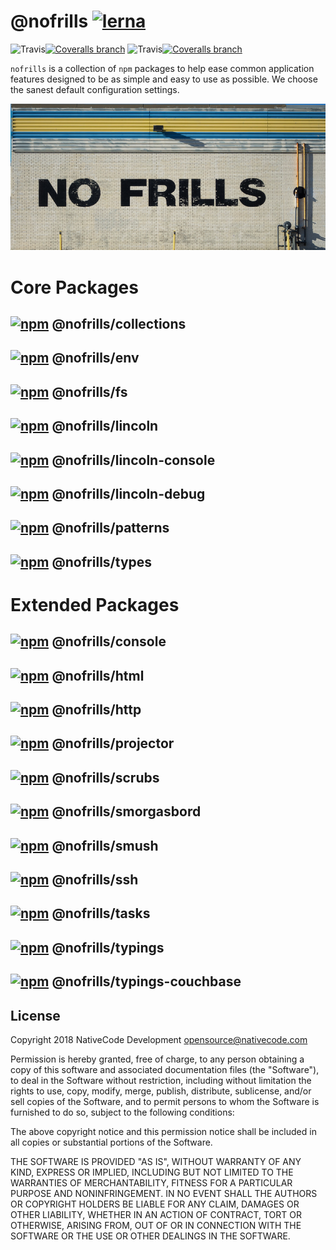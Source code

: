# @nofrills [![lerna](https://img.shields.io/badge/maintained%20with-lerna-cc00ff.svg?style=flat-square)](https://lernajs.io/)

![Travis](https://img.shields.io/travis/nativecode-dev/nofrills/master.svg?style=flat-square&label=master)[![Coveralls branch](https://img.shields.io/coveralls/nativecode-dev/nofrills/master.svg?style=flat-square&label=tests)](https://coveralls.io/r/nativecode-dev/nofrills?branch=master)
![Travis](https://img.shields.io/travis/nativecode-dev/nofrills/develop.svg?style=flat-square&label=develop)[![Coveralls branch](https://img.shields.io/coveralls/nativecode-dev/nofrills/develop.svg?style=flat-square&label=tests)](https://coveralls.io/r/nativecode-dev/nofrills?branch=develop)

`nofrills` is a collection of `npm` packages to help ease common application features designed to be as simple and easy to use as possible. We choose the sanest default configuration settings.

![no-frills](nofrills.png)

# Core Packages

## [![npm](https://img.shields.io/npm/v/@nofrills/collections.svg?style=flat-square)](https://www.npmjs.com/package/@nofrills/collections) @nofrills/collections
## [![npm](https://img.shields.io/npm/v/@nofrills/env.svg?style=flat-square)](https://www.npmjs.com/package/@nofrills/env) @nofrills/env
## [![npm](https://img.shields.io/npm/v/@nofrills/fs.svg?style=flat-square)](https://www.npmjs.com/package/@nofrills/fs) @nofrills/fs
## [![npm](https://img.shields.io/npm/v/@nofrills/lincoln.svg?style=flat-square)](https://www.npmjs.com/package/@nofrills/lincoln) @nofrills/lincoln
## [![npm](https://img.shields.io/npm/v/@nofrills/lincoln-console.svg?style=flat-square)](https://www.npmjs.com/package/@nofrills/lincoln-console) @nofrills/lincoln-console
## [![npm](https://img.shields.io/npm/v/@nofrills/lincoln-debug.svg?style=flat-square)](https://www.npmjs.com/package/@nofrills/lincoln-debug) @nofrills/lincoln-debug
## [![npm](https://img.shields.io/npm/v/@nofrills/patterns.svg?style=flat-square)](https://www.npmjs.com/package/@nofrills/patterns) @nofrills/patterns
## [![npm](https://img.shields.io/npm/v/@nofrills/types.svg?style=flat-square)](https://www.npmjs.com/package/@nofrills/types) @nofrills/types

# Extended Packages

## [![npm](https://img.shields.io/npm/v/@nofrills/console.svg?style=flat-square)](https://www.npmjs.com/package/@nofrills/console) @nofrills/console
## [![npm](https://img.shields.io/npm/v/@nofrills/html.svg?style=flat-square)](https://www.npmjs.com/package/@nofrills/html) @nofrills/html
## [![npm](https://img.shields.io/npm/v/@nofrills/http.svg?style=flat-square)](https://www.npmjs.com/package/@nofrills/http) @nofrills/http
## [![npm](https://img.shields.io/npm/v/@nofrills/projector.svg?style=flat-square)](https://www.npmjs.com/package/@nofrills/projector) @nofrills/projector
## [![npm](https://img.shields.io/npm/v/@nofrills/scrubs.svg?style=flat-square)](https://www.npmjs.com/package/@nofrills/scrubs) @nofrills/scrubs
## [![npm](https://img.shields.io/npm/v/@nofrills/smorgasbord.svg?style=flat-square)](https://www.npmjs.com/package/@nofrills/smorgasbord) @nofrills/smorgasbord
## [![npm](https://img.shields.io/npm/v/@nofrills/smush.svg?style=flat-square)](https://www.npmjs.com/package/@nofrills/smush) @nofrills/smush
## [![npm](https://img.shields.io/npm/v/@nofrills/ssh.svg?style=flat-square)](https://www.npmjs.com/package/@nofrills/ssh) @nofrills/ssh
## [![npm](https://img.shields.io/npm/v/@nofrills/tasks.svg?style=flat-square)](https://www.npmjs.com/package/@nofrills/tasks) @nofrills/tasks
## [![npm](https://img.shields.io/npm/v/@nofrills/typings.svg?style=flat-square)](https://www.npmjs.com/package/@nofrills/typings) @nofrills/typings
## [![npm](https://img.shields.io/npm/v/@nofrills/typings-couchbase.svg?style=flat-square)](https://www.npmjs.com/package/@nofrills/typings-couchbase) @nofrills/typings-couchbase

## License

Copyright 2018 NativeCode Development <opensource@nativecode.com>

Permission is hereby granted, free of charge, to any person obtaining a copy of this software and associated
documentation files (the "Software"), to deal in the Software without restriction, including without
limitation the rights to use, copy, modify, merge, publish, distribute, sublicense, and/or sell copies of the
Software, and to permit persons to whom the Software is furnished to do so, subject to the following
conditions:

The above copyright notice and this permission notice shall be included in all copies or substantial portions
of the Software.

THE SOFTWARE IS PROVIDED "AS IS", WITHOUT WARRANTY OF ANY KIND, EXPRESS OR IMPLIED, INCLUDING BUT NOT LIMITED
TO THE WARRANTIES OF MERCHANTABILITY, FITNESS FOR A PARTICULAR PURPOSE AND NONINFRINGEMENT. IN NO EVENT SHALL
THE AUTHORS OR COPYRIGHT HOLDERS BE LIABLE FOR ANY CLAIM, DAMAGES OR OTHER LIABILITY, WHETHER IN AN ACTION OF
CONTRACT, TORT OR OTHERWISE, ARISING FROM, OUT OF OR IN CONNECTION WITH THE SOFTWARE OR THE USE OR OTHER
DEALINGS IN THE SOFTWARE.
